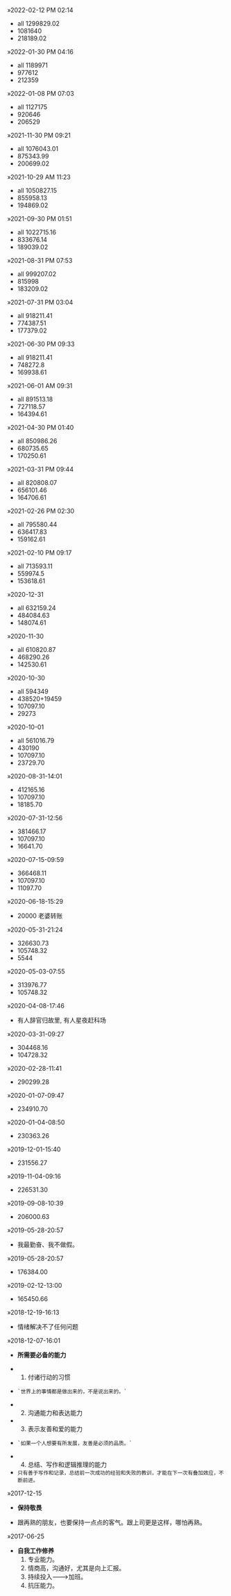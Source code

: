 
&raquo;2022-02-12 PM 02:14
- all 1299829.02
- 1081640
- 218189.02

&raquo;2022-01-30 PM 04:16
- all 1189971
- 977612
- 212359

&raquo;2022-01-08 PM 07:03
- all 1127175
- 920646
- 206529

&raquo;2021-11-30 PM 09:21
- all 1076043.01
- 875343.99
- 200699.02

&raquo;2021-10-29 AM 11:23
- all 1050827.15
- 855958.13
- 194869.02

&raquo;2021-09-30 PM 01:51
- all 1022715.16
- 833676.14
- 189039.02

&raquo;2021-08-31 PM 07:53
- all 999207.02
- 815998
- 183209.02

&raquo;2021-07-31 PM 03:04
- all 918211.41
- 774387.51
- 177379.02

&raquo;2021-06-30 PM 09:33
- all 918211.41
- 748272.8
- 169938.61

&raquo;2021-06-01 AM 09:31
- all 891513.18
- 727118.57
- 164394.61

&raquo;2021-04-30 PM 01:40
- all 850986.26
- 680735.65
- 170250.61

&raquo;2021-03-31 PM 09:44
- all 820808.07
- 656101.46
- 164706.61

&raquo;2021-02-26 PM 02:30
- all 795580.44
- 636417.83
- 159162.61

&raquo;2021-02-10 PM 09:17
- all 713593.11
- 559974.5
- 153618.61

&raquo;2020-12-31
- all 632159.24
- 484084.63
- 148074.61

&raquo;2020-11-30
- all 610820.87
- 468290.26
- 142530.61

&raquo;2020-10-30
- all 594349
- 438520+19459
- 107097.10
- 29273

&raquo;2020-10-01
- all 561016.79
- 430190
- 107097.10
- 23729.70

&raquo;2020-08-31-14:01
- 412165.16
- 107097.10
- 18185.70

&raquo;2020-07-31-12:56
- 381466.17
- 107097.10
- 16641.70

&raquo;2020-07-15-09:59
- 366468.11
- 107097.10
- 11097.70

&raquo;2020-06-18-15:29
- 20000 老婆转账

&raquo;2020-05-31-21:24
- 326630.73
- 105748.32
- 5544

&raquo;2020-05-03-07:55
- 313976.77
- 105748.32

&raquo;2020-04-08-17:46
- 有人辞官归故里, 有人星夜赶科场

&raquo;2020-03-31-09:27
- 304468.16
- 104728.32

&raquo;2020-02-28-11:41
- 290299.28

&raquo;2020-01-07-09:47
- 234910.70

&raquo;2020-01-04-08:50
- 230363.26

&raquo;2019-12-01-15:40
- 231556.27

&raquo;2019-11-04-09:16
- 226531.30

&raquo;2019-09-08-10:39
- 206000.63

&raquo;2019-05-28-20:57
- 我最勤奋、我不做假。

&raquo;2019-05-28-20:57
- 176384.00

&raquo;2019-02-12-13:00
- 165450.66

&raquo;2018-12-19-16:13
- 情绪解决不了任何问题

&raquo;2018-12-07-16:01
+ **所需要必备的能力**
- 1. 付诸行动的习惯 
-     `世界上的事情都是做出来的，不是说出来的。`
- 2. 沟通能力和表达能力 
- 3. 表示友善和爱的能力 
-     `如果一个人想要有所发展，友善是必须的品质。`
- 4. 总结、写作和逻辑推理的能力
- `只有善于写作和记录，总结前一次成功的经验和失败的教训，才能在下一次有叠加效应，不断前进。`

&raquo;2017-12-15

+ **保持敬畏**
- 跟再熟的朋友，也要保持一点点的客气。跟上司更是这样，哪怕再熟。

&raquo;2017-06-25

+ **自我工作修养**
  1. 专业能力。
  2. 情商高，沟通好，尤其是向上汇报。
  3. 持续投入--->加班。
  4. 抗压能力。

